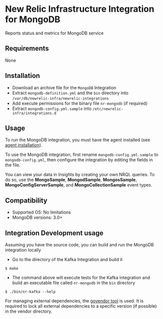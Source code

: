 # New Relic Infrastructure Integration for MongoDB 

Reports status and metrics for MongoDB service

## Requirements

None

## Installation

* Download an archive file for the `MongoDB` Integration
* Extract `mongodb-definition.yml` and the `bin` directory into `/var/db/newrelic-infra/newrelic-integrations`
* Add execute permissions for the binary file `nr-mongodb` (if required)
* Extract `mongodb-config.yml.sample` into `/etc/newrelic-infra/integrations.d`

## Usage

To run the MongoDB integration, you must have the agent installed (see [agent installation](https://docs.newrelic.com/docs/infrastructure/new-relic-infrastructure/installation/install-infrastructure-linux)).

To use the MongoDB integration, first rename `mongodb-config.yml.sample` to `mongodb-config.yml`, then configure the integration
by editing the fields in the file. 

You can view your data in Insights by creating your own NRQL queries. To do so, use the **MongoSample**, **MongodSample**, **MongosSample**, **MongoConfigServerSample**, and **MongoCollectionSample** event types. 

## Compatibility

* Supported OS: No limitations
* MongoDB versions: 3.0+

## Integration Development usage

Assuming you have the source code, you can build and run the MongoDB integration locally

* Go to the directory of the Kafka Integration and build it
```
$ make
```

* The command above will execute tests for the Kafka integration and build an executable file called `nr-mongodb` in the `bin` directory
```
$ ./bin/nr-kafka --help
```

For managing external dependencies, the [govendor tool](https://github.com/kardianos/govendor) is used. It is required to lock all external dependencies to a specific version (if possible) in the vendor directory.
